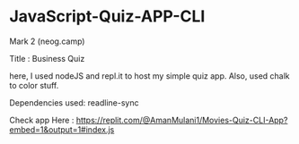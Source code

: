 # JavaScript-Quiz-APP-CLI
Mark 2 (neog.camp)


Title : Business Quiz

here, I used nodeJS and repl.it to host my simple quiz app.
Also, used chalk to color stuff.

Dependencies used:
readline-sync

Check app Here : https://replit.com/@AmanMulani1/Movies-Quiz-CLI-App?embed=1&output=1#index.js
